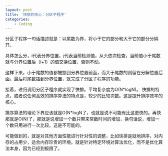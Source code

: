 ```yaml
---
layout: post
title: '快排的核心：分区子程序'
categories:
    - Coding
---
```


分区子程序一句话描述就是：以尾数为界，将小于它的部分和大于它的部分分隔开。

具体怎么分，i代表分界位置，j代表当前检测值，从头依次检查，当前值小于尾数就与分界位置后（i+1）的值交换位置，否则不动。

这样下来，小于尾数的值都被挪到分界位置前面，而大于尾数的则留在分解位置后面。最后将尾数插到分界位置，就完成了分区子程序的功能。

接着，递归调用分区子程序就实现了快排。平均复杂度为O(N*logN)。
快排的特点，或者说任何高效的排序算法的特点是，较少的比较次数。这是提升排序效率的核心。

排序算法的理论下界应该就是O(N*logN了，也就是说不可能有比这更快的。再快那就是O(N)了，那就是说增加一个数只带来常数时间的增加，换句话说，增加一个数只用进行一次比较。这是不可能的。

可能做到的，就是对其他方面性能进行针对性的调整，比如快排是就地排序，对内存的占用少，适合内存珍贵的环境。就是针对特定环境对算法优化，而不是优化算法本身，因为已经到极限了。
